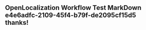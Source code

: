 <properties
ms.topic="hero-topic"
ms.test1="hero-topic"
ms.test2="test"/>


## OpenLocalization Workflow Test MarkDown e4e6adfc-2109-45f4-b79f-de2095cf15d5 thanks!



<!--HONumber=Aug16_HO1-->


